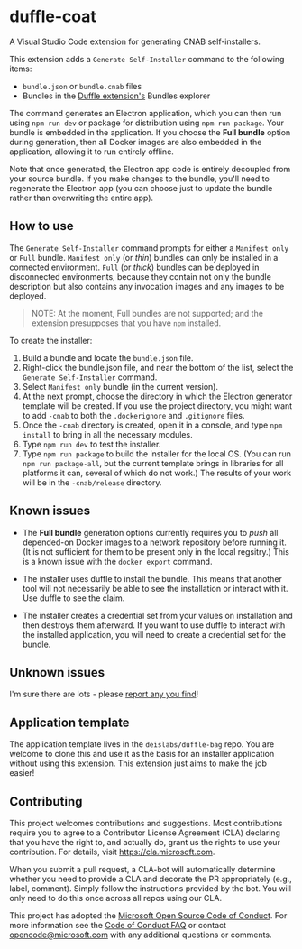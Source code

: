 # duffle-coat

A Visual Studio Code extension for generating CNAB self-installers.

This extension adds a `Generate Self-Installer` command to the following items:

* `bundle.json` or `bundle.cnab` files
* Bundles in the [Duffle extension's](https://marketplace.visualstudio.com/items?itemName=ms-kubernetes-tools.duffle-vscode) Bundles explorer

The command generates an Electron application, which you can then run using `npm run dev` or package for distribution using `npm run package`.  Your bundle is embedded in the application.  If you choose the **Full bundle** option during generation, then all Docker images are also embedded in the application, allowing it to run entirely offline.

Note that once generated, the Electron app code is entirely decoupled from your source bundle.  If you make changes to the bundle, you'll need to regenerate the Electron app (you can choose just to update the bundle rather than overwriting the entire app).

## How to use

The `Generate Self-Installer` command prompts for either a `Manifest only` or `Full` bundle. `Manifest only` (or _thin_) bundles can only be installed in a connected environment. `Full` (or _thick_) bundles can be deployed in disconnected environments, because they contain not only the bundle description but also contains any invocation images and any images to be deployed.

> NOTE: At the moment, Full bundles are not supported; and the extension presupposes that you have `npm` installed.

To create the installer:
1. Build a bundle and locate the `bundle.json` file.
2. Right-click the bundle.json file, and near the bottom of the list, select the `Generate Self-Installer` command.
3. Select `Manifest only` bundle (in the current version).
4. At the next prompt, choose the directory in which the Electron generator template will be created. If you use the project directory, you might want to add `-cnab` to both the `.dockerignore` and `.gitignore` files.
5. Once the `-cnab` directory is created, open it in a console, and type `npm install` to bring in all the necessary modules.
6. Type `npm run dev` to test the installer.
7. Type `npm run package` to build the installer for the local OS. (You can run `npm run package-all`, but the current template brings in libraries for all platforms it can, several of which do not work.) The results of your work will be in the `-cnab/release` directory.



## Known issues

- The **Full bundle** generation options currently requires you to _push_ all depended-on Docker images to a network repository before running it.  (It is not sufficient for them to be present only in the local regsitry.)  This is a known issue with the `docker export` command.

- The installer uses duffle to install the bundle. This means that another tool will not necessarily be able to see the installation or interact with it. Use duffle to see the claim.

- The installer creates a credential set from your values on installation and then destroys them afterward. If you want to use duffle to interact with the installed application, you will need to create a credential set for the bundle.

## Unknown issues

I'm sure there are lots - please [report any you find](https://github.com/deislabs/duffle-coat/issues)!

## Application template

The application template lives in the `deislabs/duffle-bag` repo.  You are welcome to clone this and use it as the basis for an installer application without using this extension.  This extension just aims to make the job easier!

## Contributing

This project welcomes contributions and suggestions.  Most contributions require you to agree to a
Contributor License Agreement (CLA) declaring that you have the right to, and actually do, grant us
the rights to use your contribution. For details, visit https://cla.microsoft.com.

When you submit a pull request, a CLA-bot will automatically determine whether you need to provide
a CLA and decorate the PR appropriately (e.g., label, comment). Simply follow the instructions
provided by the bot. You will only need to do this once across all repos using our CLA.

This project has adopted the [Microsoft Open Source Code of Conduct](https://opensource.microsoft.com/codeofconduct/).
For more information see the [Code of Conduct FAQ](https://opensource.microsoft.com/codeofconduct/faq/) or
contact [opencode@microsoft.com](mailto:opencode@microsoft.com) with any additional questions or comments.